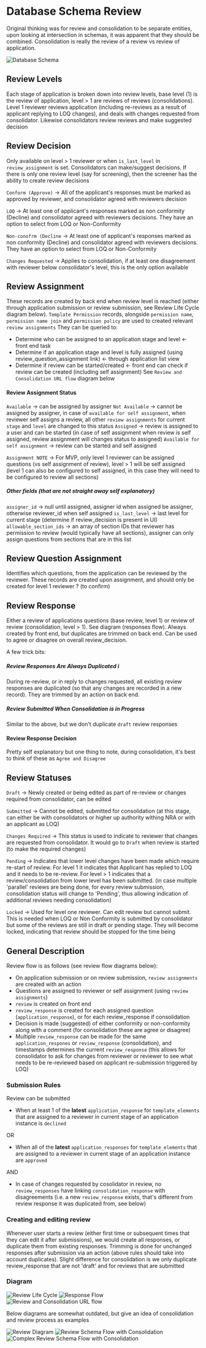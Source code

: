 # Database Schema Review

Original thinking was for review and consolidation to be separate entities, upon looking at intersection in schemas, it was apparent that they should be combined. Consolidation is really the review of a review vs review of application.

![Database Schema](images/database-schema-review.png)

## Review Levels

Each stage of application is broken down into review levels, base level (1) is the review of application, level > 1 are reviews of reviews (consolidations). Level 1 reviewer reviews application (including re-reviews as a result of applicant replying to LOQ changes), and deals with changes requested from consolidator. Likewise consolidators review reviews and make suggested decision

## Review Decision

Only available on level > 1 reviewer or when `is_last_level` in `review_assignment` is set. Consolidators can make/suggest decisions. If there is only one review level (say for screening), then the screener has the ability to create review decisions

`Conform (Approve)` -> All of the applicant's responses must be marked as approved by reviewer, and consolidator agreed with reviewers decision

`LOQ` -> At least one of applicant's responses marked as non conformity (Decline) and consolidator agreed with reviewers decisions. They have an option to select from LOQ or Non-Conformity

`Non-conofrm (Decline` -> At least one of applicant's responses marked as non conformity (Decline) and consolidator agreed with reviewers decisions. They have an option to select from LOQ or Non-Conformity

`Changes Requested` -> Applies to consolidation, if at least one disagreement with reviewer below consolidator's level, this is the only option available

## Review Assignment

These records are created by back end when review level is reached (either through application submission or review submission, see Review Life Cycle diagram below). `Template Permission` records, alongside `permission name`, `permission name join` and `permission policy` are used to created relevant `review assignments`
They can be queried to:

- Determine who can be assigned to an application stage and level <- front end task
- Determine if an application stage and level is fully assigned (using review_question_assignment link) <- through application list view
- Determine if review can be started/created <- front end can check if review can be created (including self assignment) See `Review and Consolidation URL flow` diagram below

#### Review Assignment Status

`Available` -> can be assigned by assigner
`Not Available` -> cannot be assigned by assigner, in case of `available for self assignment`, when reviewer self assigns a review, all other `review assignments` for current `stage` and `level` are changed to this status
`Assigned` -> review is assigned to a user and can be started (in case of self assignment when review is self assigned, review assignment will changes status to assigned)
`Available for self assignment` -> review can be started and self assigned

`Assignment NOTE` -> For MVP, only level 1 reviewer can be assigned questions (vs self assignment of review), level > 1 will be self assigned (level 1 can also be configured to self assigned, in this case they will need to be configured to review all sections)

##### Other fields (that are not straight away self explanatory)

`assigner_id` -> null until assigned, assigner id when assigned be assigner, otherwise reviewer_id when self assigned
`is_last_level` -> last level for current stage (determine if review_decision is present in UI)
`allowable_section_ids` -> an array of section IDs that reviewer has permission to review (would typically have all sections), assigner can only assign questions from sections that are in this list

## Review Question Assignment

Identifies which questions, from the application can be reviewed by the reviewer.
These records are created upon assignment, and should only be created for level 1 reviewer ? (to confirm)

## Review Response

Either a review of applications questions (base review, level 1) or review of review (consolidation, level > 1). See diagram (responses flow). Always created by front end, but duplicates are trimmed on back end.
Can be used to agree or disagree on overall review_decision.

A few trick bits:

##### Review Responses Are Always Duplicated i

During re-review, or in reply to changes requested, all existing review responses are duplicated (so that any changes are recorded in a new record). They are trimmed by an action on back end.

##### Review Submitted When Consolidation is in Progress

Similar to the above, but we don't duplicate `draft` review responses

#### Review Response Decision

Pretty self explanatory but one thing to note, during consolidation, it's best to think of these as `Agree and Disagree`

## Review Statuses

`Draft` -> Newly created or being edited as part of re-review or changes required from consolidator, can be edited

`Submitted` -> Cannot be edited, submitted for consolidation (at this stage, can either be with consolidators or higher up authority withing NRA or with an applicant as LOQ)

`Changes Required` -> This status is used to indicate to reviewer that changes are requested from consolidator. It would go to `Draft` when review is started (to make the required changes)

`Pending` -> Indicates that lower level changes have been made which require re-start of review. For level 1 it indicates that Applicant has replied to LOQ and it needs to be re-review. For level > 1 indicates that a review/consolidation from lower level has been submitted. (in case multiple 'parallel' reviews are being done, for every review submission, consolidation status will change to 'Pending', thus allowing indication of additional reviews needing consolidation)

`Locked` -> Used for level one reviewer. Can edit review but cannot submit. This is needed when LOQ or Non Conformity is submitted by consolidator but some of the reviews are still in draft or pending stage. They will become locked, indicating that review should be stopped for the time being

## General Description

Review flow is as follows (see review flow diagrams below):

- On application submission or on review submission, `review assignments` are created with an action
- Questions are assigned to reviewer or self assignment (using `review assignments`)
- `review` is created on front end
- `review_response` is created for each assigned question (`application_response`), or for each review_response if consolidation
- Decision is made (suggested) of either conformity or non-conformity along with a comment (for consolidation these are agree or disagree)
- Multiple `review_response` can be made for the same `application_respones` or `review_response` (consolidation), and timestamps determines the current `review_response` (this allows for consolidator to ask for changes from reviewer or reviewer to see what needs to be re-reviewed based on applicant re-submission triggered by LOQ)

### Submission Rules

Review can be submitted

- When at least 1 of the **latest** `application_response` for `template_elements` that are assigned to a reviewer in current stage of an application instance is `declined`

OR

- When all of the **latest** `application_responses` for `template_elements` that are assigned to a reviewer in current stage of an application instance are `approved`

AND

- In case of changes requested by cosolidator in review, no `review_responses` have linking `consolidation_response` with disagreements (i.e. a new `review_response` exists, that's different from review response it was duplicated from, see below)

### Creating and editing review

Whenever user starts a review (either first time or subsequent times that they can edit it after submissions), we would create all responses, or duplicate them from existing responses. Trimming is done for unchanged responses after submission via an action (above rules should take into account duplicates). Slight difference for consolidation is we only duplicate review_response that are not 'draft' and for reviews that are submitted

### Diagram

![Review Life Cycle](images/review-life-cycle.png)
![Response Flow](images/response-flow.png)
![Review and Consolidation URL flow](images/consolidation-and-review-URL-flow)

Below diagrams are somewhat outdated, but give an idea of consolidation and review process as examples

![Review Diagram](images/review-diagram.png)
![Review Schema Flow with Consolidation](images/consolidation-flow-with-schema-example.png)
![Complex Review Schema Flow with Consolidation](images/consolidation-flow-with-schema-example-complex.png)
